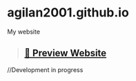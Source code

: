 # agilan2001.github.io

My website 

>## [🌟 Preview Website](https://agilan2001.github.io/)

//Development in progress
